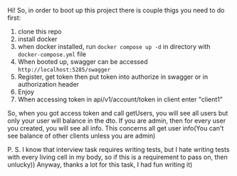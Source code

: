 Hi! So, in order to boot up this project there is couple thigs you need to do first:
1. clone this repo
2. install docker
3. when docker installed, run `docker compose up -d` in directory with `docker-compose.yml` file
4. When booted up, swagger can be accessed `http://localhost:5285/swagger`
5. Register, get token then put token into authorize in swagger or in authorization header
6. Enjoy
7. When accessing token in api/v1/account/token in client enter "client1"

So, when you got access token and call getUsers, you will see all users but only your user will balance in the dto.
If you are admin, then for every user you created, you will see all info.
This concerns all get user info(You can't see balance of other clients unless you are admin)

P. S. I know that interview task requires writing tests, but I hate writing tests with every living cell in my body, so if this is a requirement to pass on, then unlucky))
Anyway, thanks a lot for this task, I had fun writing it)
